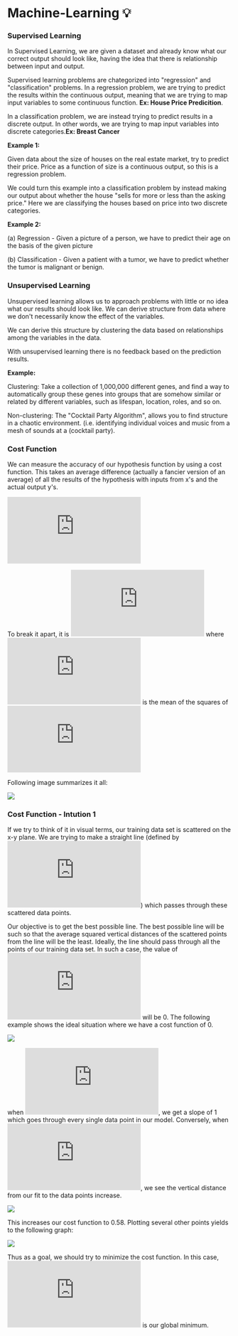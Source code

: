 # Machine-Learning :bulb:

### Supervised Learning
In Supervised Learning, we are given a dataset and already know what our correct output should look like, having the idea that there is relationship between input and output.

Supervised learning problems are chategorized into "regression" and "classification" problems. In a regression problem, we are trying to predict the results within the continuous output, meaning that we are trying to map input variables to some continuous function. **Ex: House Price Predicition**.

In a classification problem, we are instead trying to predict results in a discrete output. In other words, we are trying to map input variables into discrete categories.**Ex: Breast Cancer**

**Example 1:**

Given data about the size of houses on the real estate market, try to predict their price. Price as a function of size is a continuous output, so this is a regression problem.

We could turn this example into a classification problem by instead making our output about whether the house "sells for more or less than the asking price." Here we are classifying the houses based on price into two discrete categories.

**Example 2:**

(a) Regression - Given a picture of a person, we have to predict their age on the basis of the given picture

(b) Classification - Given a patient with a tumor, we have to predict whether the tumor is malignant or benign.


### Unsupervised Learning

Unsupervised learning allows us to approach problems with little or no idea what our results should look like. We can derive structure from data where we don't necessarily know the effect of the variables.

We can derive this structure by clustering the data based on relationships among the variables in the data.

With unsupervised learning there is no feedback based on the prediction results.

**Example:**

Clustering: Take a collection of 1,000,000 different genes, and find a way to automatically group these genes into groups that are somehow similar or related by different variables, such as lifespan, location, roles, and so on.

Non-clustering: The "Cocktail Party Algorithm", allows you to find structure in a chaotic environment. (i.e. identifying individual voices and music from a mesh of sounds at a (cocktail party).


### Cost Function

We can measure the accuracy of our hypothesis function by using a cost function. This takes an average difference (actually a fancier version of an average) of all the results of the hypothesis with inputs from x's and the actual output y's.

![](http://latex.codecogs.com/gif.latex?J%28%5Ctheta_0%2C%20%5Ctheta_1%29%20%3D%20%5Cfrac%7B1%7D%7B2m%7D%20%5Csum_%7Bi%20%3D%201%7D%5E%7Bm%7D%20%28%5Chat%7By_i%7D%20-%20y_i%29%5E%7B2%7D%20%3D%20%5Cfrac%7B1%7D%7B2m%7D%20%5Csum_%7Bi%20%3D%201%7D%5E%7Bm%7D%20%28h_%5Ctheta%28x_i%29%20-%20y_i%29%5E%7B2%7D)

To break it apart, it is ![](http://latex.codecogs.com/gif.latex?%5Cfrac%7B1%7D%7B2%7D%5Cbar%7Bx%7D) where ![](http://latex.codecogs.com/gif.latex?%5Cbar%7Bx%7D) is the mean of the squares of ![](http://latex.codecogs.com/gif.latex?h_%5Ctheta%20%28x_%7Bi%7D%29%20-%20y_%7Bi%7D)

Following image summarizes it all:

![](https://d3c33hcgiwev3.cloudfront.net/imageAssetProxy.v1/R2YF5Lj3EeajLxLfjQiSjg_110c901f58043f995a35b31431935290_Screen-Shot-2016-12-02-at-5.23.31-PM.png?expiry=1534723200000&hmac=ulOSb-5gvf4k5nFmcxPKgRMjr1oTyHhp2fCJjyQZ3Dw)


### Cost Function - Intution 1

If we try to think of it in visual terms, our training data set is scattered on the x-y plane. We are trying to make a straight line (defined by ![](http://latex.codecogs.com/gif.latex?h_%5Ctheta%20%28x%29)) which passes through these scattered data points.

Our objective is to get the best possible line. The best possible line will be such so that the average squared vertical distances of the scattered points from the line will be the least. Ideally, the line should pass through all the points of our training data set. In such a case, the value of ![](http://latex.codecogs.com/gif.latex?J%28%5Ctheta_0%2C%20%5Ctheta_1%29) will be 0. The following example shows the ideal situation where we have a cost function of 0.

![](https://d3c33hcgiwev3.cloudfront.net/imageAssetProxy.v1/_B8TJZtREea33w76dwnDIg_3e3d4433e32478f8df446d0b6da26c27_Screenshot-2016-10-26-00.57.56.png?expiry=1534723200000&hmac=pivC42NTy-ORt35jElhfs9f6l4eR7titjCa1XBFh2M8)

when ![](http://latex.codecogs.com/gif.latex?%5Ctheta_1%20%3D%201), we get a slope of 1 which goes through every single data point in our model. Conversely, when ![](http://latex.codecogs.com/gif.latex?%5Ctheta_1%20%3D%200.5), we see the vertical distance from our fit to the data points increase.

![](https://d3c33hcgiwev3.cloudfront.net/imageAssetProxy.v1/8guexptSEeanbxIMvDC87g_3d86874dfd37b8e3c53c9f6cfa94676c_Screenshot-2016-10-26-01.03.07.png?expiry=1534723200000&hmac=aGcCZe-IE48CCqCti6UqcloxID_VwAGDchK7NUOi_yo)

This increases our cost function to 0.58. Plotting several other points yields to the following graph:

![](https://d3c33hcgiwev3.cloudfront.net/imageAssetProxy.v1/fph0S5tTEeajtg5TyD0vYA_9b28bdfeb34b2d4914d0b64903735cf1_Screenshot-2016-10-26-01.09.05.png?expiry=1534723200000&hmac=gHs366iM3c_uT8UZpuq68UfWX8_TkY_Gj2ETryX4MnQ)

Thus as a goal, we should try to minimize the cost function. In this case, ![](http://latex.codecogs.com/gif.latex?%5Ctheta_1%20%3D%201) is our global minimum.


